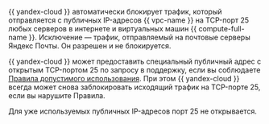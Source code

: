 {{ yandex-cloud }} автоматически блокирует трафик, который отправляется с публичных IP-адресов {{ vpc-name }} на TCP-порт 25 любых серверов в интернете и виртуальных машин {{ compute-full-name }}. Исключение — трафик, отправляемый на почтовые серверы Яндекс Почты. Он разрешен и не блокируется.

{{ yandex-cloud }} может предоставить специальный публичный адрес с открытым TCP-портом 25 по запросу в поддержку, если вы соблюдаете [Правила допустимого использования](https://yandex.ru/legal/cloud_aup/?lang=ru). При этом {{ yandex-cloud }} всегда может снова заблокировать исходящий трафик на TCP-порте 25, если вы нарушите Правила. 

Для уже используемых публичных IP-адресов порт 25 не открывается.